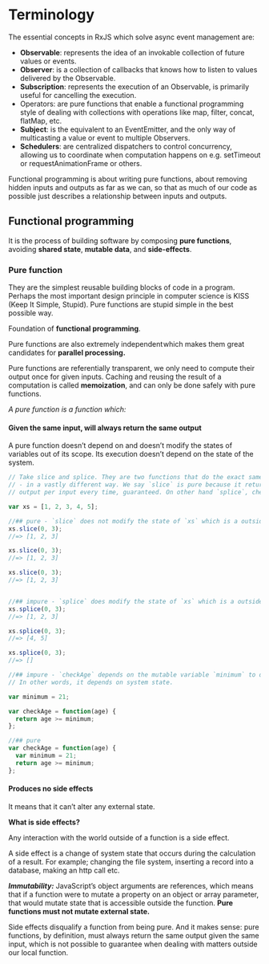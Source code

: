 # Terminology

The essential concepts in RxJS which solve async event management are:

* **Observable**: represents the idea of an invokable collection of future values or events.
* **Observer**: is a collection of callbacks that knows how to listen to values delivered by the Observable.
* **Subscription**: represents the execution of an Observable, is primarily useful for cancelling the execution.
* Operators: are pure functions that enable a functional programming style of dealing with collections with operations like map, filter, concat, flatMap, etc.
* **Subject**: is the equivalent to an EventEmitter, and the only way of multicasting a value or event to multiple Observers.
* **Schedulers**: are centralized dispatchers to control concurrency, allowing us to coordinate when computation happens on e.g. setTimeout or requestAnimationFrame or others.

Functional programming is about writing pure functions, about removing hidden inputs and outputs as far as we can, so that as much of our code as possible just describes a relationship between inputs and outputs.

## Functional programming

It is the process of building software by composing **pure functions**, avoiding **shared state**, **mutable data**, and **side-effects**.

### Pure function

They are the simplest reusable building blocks of code in a program. Perhaps the most important design principle in computer science is KISS (Keep It Simple, Stupid). Pure functions are stupid simple in the best possible way.

Foundation of **functional programming**.

Pure functions are also extremely independent which makes them great candidates for **parallel processing.**

Pure functions are referentially transparent, we only need to compute their output once for given inputs. Caching and reusing the result of a computation is called **memoization**, and can only be done safely with pure functions.

_A pure function is a function which:_

#### Given the same input, will always return the same output

A pure function doesn’t depend on and doesn’t modify the states of variables out of its scope. Its execution doesn’t depend on the state of the system.

```js
// Take slice and splice. They are two functions that do the exact same thing
// - in a vastly different way. We say `slice` is pure because it returns the same
// output per input every time, guaranteed. On other hand `splice`, chew up its array.

var xs = [1, 2, 3, 4, 5];

//## pure - `slice` does not modify the state of `xs` which is a outside of its scope
xs.slice(0, 3);
//=> [1, 2, 3]

xs.slice(0, 3);
//=> [1, 2, 3]

xs.slice(0, 3);
//=> [1, 2, 3]


//## impure - `splice` does modify the state of `xs` which is a outside of its scope
xs.splice(0, 3);
//=> [1, 2, 3]

xs.splice(0, 3);
//=> [4, 5]

xs.splice(0, 3);
//=> []
```

```js
//## impure - `checkAge` depends on the mutable variable `minimum` to determine the result.
// In other words, it depends on system state.

var minimum = 21;

var checkAge = function(age) {
  return age >= minimum;
};

//## pure
var checkAge = function(age) {
  var minimum = 21;
  return age >= minimum;
};
```

#### Produces no side effects

It means that it can’t alter any external state.

**What is side effects?**

Any interaction with the world outside of a function is a side effect.

A side effect is a change of system state that occurs during the calculation of a result. For example; changing the file system, inserting a record into a database, making an http call etc.

_**Immutability:**_ JavaScript’s object arguments are references, which means that if a function were to mutate a property on an object or array parameter, that would mutate state that is accessible outside the function. **Pure functions must not mutate external state.**

Side effects disqualify a function from being pure. And it makes sense: pure functions, by definition, must always return the same output given the same input, which is not possible to guarantee when dealing with matters outside our local function.
